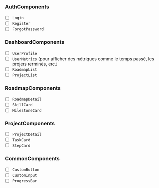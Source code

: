 ### AuthComponents

- [ ]  `Login`
- [ ]  `Register`
- [ ]  `ForgotPassword`

### DashboardComponents

- [ ]  `UserProfile`
- [ ]  `UserMetrics` (pour afficher des métriques comme le temps passé, les projets terminés, etc.)
- [ ]  `RoadmapList`
- [ ]  `ProjectList`

### RoadmapComponents

- [ ]  `RoadmapDetail`
- [ ]  `SkillCard`
- [ ]  `MilestoneCard`

### ProjectComponents

- [ ]  `ProjectDetail`
- [ ]  `TaskCard`
- [ ]  `StepCard`

### CommonComponents

- [ ]  `CustomButton`
- [ ]  `CustomInput`
- [ ]  `ProgressBar`
